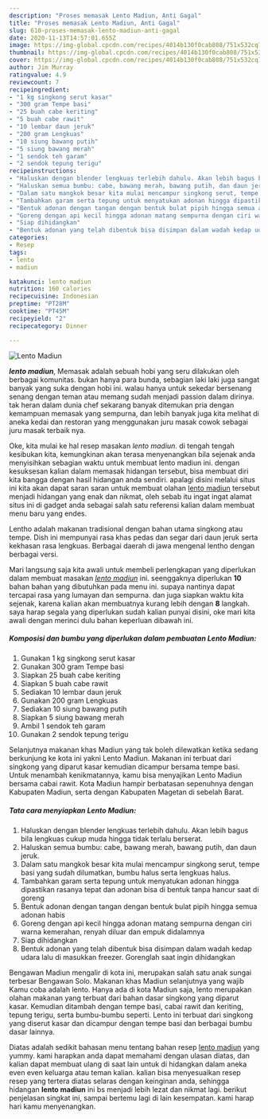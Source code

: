```yaml
---
description: "Proses memasak Lento Madiun, Anti Gagal"
title: "Proses memasak Lento Madiun, Anti Gagal"
slug: 610-proses-memasak-lento-madiun-anti-gagal
date: 2020-11-13T14:57:01.655Z
image: https://img-global.cpcdn.com/recipes/4014b130f0cab808/751x532cq70/lento-madiun-foto-resep-utama.jpg
thumbnail: https://img-global.cpcdn.com/recipes/4014b130f0cab808/751x532cq70/lento-madiun-foto-resep-utama.jpg
cover: https://img-global.cpcdn.com/recipes/4014b130f0cab808/751x532cq70/lento-madiun-foto-resep-utama.jpg
author: Jim Murray
ratingvalue: 4.9
reviewcount: 7
recipeingredient:
- "1 kg singkong serut kasar"
- "300 gram Tempe basi"
- "25 buah cabe keriting"
- "5 buah cabe rawit"
- "10 lembar daun jeruk"
- "200 gram Lengkuas"
- "10 siung bawang putih"
- "5 siung bawang merah"
- "1 sendok teh garam"
- "2 sendok tepung terigu"
recipeinstructions:
- "Haluskan dengan blender lengkuas terlebih dahulu. Akan lebih bagus bila lengkuas cukup muda hingga tidak terlalu berserat."
- "Haluskan semua bumbu: cabe, bawang merah, bawang putih, dan daun jeruk."
- "Dalam satu mangkok besar kita mulai mencampur singkong serut, tempe basi yang sudah dilumatkan, bumbu halus serta lengkuas halus."
- "Tambahkan garam serta tepung untuk menyatukan adonan hingga dipastikan rasanya tepat dan adonan bisa di bentuk tanpa hancur saat di goreng"
- "Bentuk adonan dengan tangan dengan bentuk bulat pipih hingga semua adonan habis"
- "Goreng dengan api kecil hingga adonan matang sempurna dengan ciri warna kemerahan, renyah diluar dan empuk didalamnya"
- "Siap dihidangkan"
- "Bentuk adonan yang telah dibentuk bisa disimpan dalam wadah kedap udara lalu di masukkan freezer. Gorenglah saat ingin dihidangkan"
categories:
- Resep
tags:
- lento
- madiun

katakunci: lento madiun 
nutrition: 160 calories
recipecuisine: Indonesian
preptime: "PT28M"
cooktime: "PT45M"
recipeyield: "2"
recipecategory: Dinner

---
```



![Lento Madiun](https://img-global.cpcdn.com/recipes/4014b130f0cab808/751x532cq70/lento-madiun-foto-resep-utama.jpg)

<b><i>lento madiun</i></b>, Memasak adalah sebuah hobi yang seru dilakukan oleh berbagai komunitas. bukan hanya para bunda, sebagian laki laki juga sangat banyak yang suka dengan hobi ini. walau hanya untuk sekedar bersenang senang dengan teman atau memang sudah menjadi passion dalam dirinya. tak heran dalam dunia chef sekarang banyak ditemukan pria dengan kemampuan memasak yang sempurna, dan lebih banyak juga kita melihat di aneka kedai dan restoran yang menggunakan juru masak cowok sebagai juru masak terbaik nya.

Oke, kita mulai ke hal resep masakan <i>lento madiun</i>. di tengah tengah kesibukan kita, kemungkinan akan terasa menyenangkan bila sejenak anda menyisihkan sebagian waktu untuk membuat lento madiun ini. dengan kesuksesan kalian dalam memasak hidangan tersebut, bisa membuat diri kita bangga dengan hasil hidangan anda sendiri. apalagi disini melalui situs ini kita akan dapat saran saran untuk membuat olahan <u>lento madiun</u> tersebut menjadi hidangan yang enak dan nikmat, oleh sebab itu ingat ingat alamat situs ini di gadget anda sebagai salah satu referensi kalian dalam membuat menu baru yang endes.

Lentho adalah makanan tradisional dengan bahan utama singkong atau tempe. Dish ini mempunyai rasa khas pedas dan segar dari daun jeruk serta kekhasan rasa lengkuas. Berbagai daerah di jawa mengenal lentho dengan berbagai versi.


Mari langsung saja kita awali untuk membeli perlengkapan yang diperlukan dalam membuat masakan <u><i>lento madiun</i></u> ini. seenggaknya diperlukan <b>10</b> bahan bahan yang dibutuhkan pada menu ini. supaya nantinya dapat tercapai rasa yang lumayan dan sempurna. dan juga siapkan waktu kita sejenak, karena kalian akan membuatnya kurang lebih dengan <b>8</b> langkah. saya harap segala yang diperlukan sudah kalian punyai disini, oke mari kita awali dengan merinci dulu bahan keperluan dibawah ini.

<!--inarticleads1-->

##### Komposisi dan bumbu yang diperlukan dalam pembuatan Lento Madiun:

1. Gunakan 1 kg singkong serut kasar
1. Gunakan 300 gram Tempe basi
1. Siapkan 25 buah cabe keriting
1. Siapkan 5 buah cabe rawit
1. Sediakan 10 lembar daun jeruk
1. Gunakan 200 gram Lengkuas
1. Sediakan 10 siung bawang putih
1. Siapkan 5 siung bawang merah
1. Ambil 1 sendok teh garam
1. Gunakan 2 sendok tepung terigu


Selanjutnya makanan khas Madiun yang tak boleh dilewatkan ketika sedang berkunjung ke kota ini yakni Lento Madiun. Makanan ini terbuat dari singkong yang diparut kasar kemudian dicampur bersama tempe basi. Untuk menambah kenikmatannya, kamu bisa menyajikan Lento Madiun bersama cabai rawit. Kota Madiun hampir berbatasan sepenuhnya dengan Kabupaten Madiun, serta dengan Kabupaten Magetan di sebelah Barat. 

<!--inarticleads2-->

##### Tata cara menyiapkan Lento Madiun:

1. Haluskan dengan blender lengkuas terlebih dahulu. Akan lebih bagus bila lengkuas cukup muda hingga tidak terlalu berserat.
1. Haluskan semua bumbu: cabe, bawang merah, bawang putih, dan daun jeruk.
1. Dalam satu mangkok besar kita mulai mencampur singkong serut, tempe basi yang sudah dilumatkan, bumbu halus serta lengkuas halus.
1. Tambahkan garam serta tepung untuk menyatukan adonan hingga dipastikan rasanya tepat dan adonan bisa di bentuk tanpa hancur saat di goreng
1. Bentuk adonan dengan tangan dengan bentuk bulat pipih hingga semua adonan habis
1. Goreng dengan api kecil hingga adonan matang sempurna dengan ciri warna kemerahan, renyah diluar dan empuk didalamnya
1. Siap dihidangkan
1. Bentuk adonan yang telah dibentuk bisa disimpan dalam wadah kedap udara lalu di masukkan freezer. Gorenglah saat ingin dihidangkan


Bengawan Madiun mengalir di kota ini, merupakan salah satu anak sungai terbesar Bengawan Solo. Makanan khas Madiun selanjutnya yang wajib Kamu coba adalah lento. Hanya ada di kota Madiun saja, lento merupakan olahan makanan yang terbuat dari bahan dasar singkong yang diparut kasar. Kemudian ditambah dengan tempe basi, cabai rawit dan keriting, tepung terigu, serta bumbu-bumbu seperti. Lento ini terbuat dari singkong yang diserut kasar dan dicampur dengan tempe basi dan berbagai bumbu dasar lainnya. 

Diatas adalah sedikit bahasan menu tentang bahan resep <u>lento madiun</u> yang yummy. kami harapkan anda dapat memahami dengan ulasan diatas, dan kalian dapat membuat ulang di saat lain untuk di hidangkan dalam aneka even even keluarga atau teman kalian. kalian bisa menyesuaikan resep resep yang tertera diatas selaras dengan keinginan anda, sehingga hidangan <b>lento madiun</b> ini bs menjadi lebih lezat dan nikmat lagi. berikut penjelasan singkat ini, sampai bertemu lagi di lain kesempatan. kami harap hari kamu menyenangkan.

